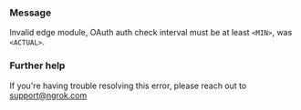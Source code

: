 
### Message
Invalid edge module, OAuth auth check interval must be at least <code>&lt;MIN&gt;</code>, was <code>&lt;ACTUAL&gt;</code>.

### Further help
If you're having trouble resolving this error, please reach out to [support@ngrok.com](mailto:support@ngrok.com?subject=Help%20with%20ERR_NGROK_7035)

